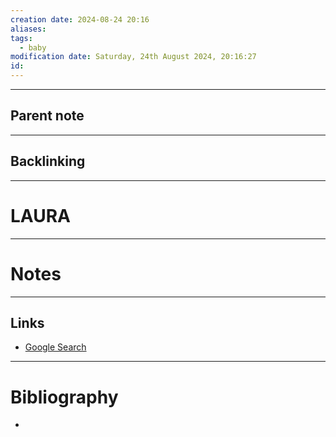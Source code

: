 ```yaml
---
creation date: 2024-08-24 20:16
aliases: 
tags:
  - baby
modification date: Saturday, 24th August 2024, 20:16:27
id:
---
```

---

## Parent note
---
## Backlinking


---
# LAURA


---
# Notes


---
## Links
- [Google Search](https://www.google.com/search?q=LAURA)

---
# Bibliography
+ 